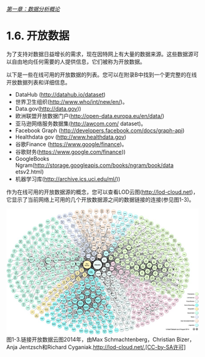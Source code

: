 
[*第一章：数据分析概论*](./)


# 1.6. 开放数据

为了支持对数据日益增长的需求，现在因特网上有大量的数据来源。这些数据源可以自由地向任何需要的人提供信息，它们被称为开放数据。

以下是一些在线可用的开放数据的列表。您可以在附录B中找到一个更完整的在线开放数据列表和详细信息。

* DataHub (http://datahub.io/dataset)
* 世界卫生组织(http://www.who/int/new/en/)。
* Data.gov(http://data.gov))
* 欧洲联盟开放数据门户(http://open-data.europa.eu/en/data/)
* 亚马逊网络服务数据集(http://awcom.com/ dataset)。
* Facebook Graph (http://developers.facebook.com/docs/graph-api)
* Healthdata gov (http://www.healthdata.gov)
* 谷歌Finance (https://www.google/finance)。
* 谷歌财务(https://www.google.com/finance))
* GoogleBooks Ngram(http://storage.googleapis.com/books/ngram/book/data etsv2.html)
* 机器学习库(http://archive.ics.uci.edu/ml/))

作为在线可用的开放数据源的概念，您可以查看LOD云图(http://lod-cloud.net)，它显示了当前网络上可用的几个开放数据源之间的数据链接的连接(参见图1-3)。

![Figure 1-3](images/figure_1_3.png)
图1-3.链接开放数据云图2014年，由Max Schmachtenberg，Christian Bizer，Anja Jentzsch和Richard Cyganiak.http://lod-cloud.net/.[CC-by-SA许可]

